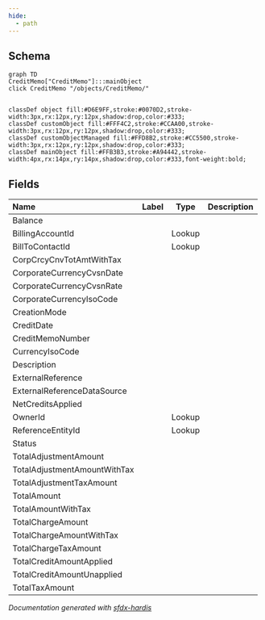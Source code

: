 ```yaml
---
hide:
  - path
---
```



## Schema

```mermaid
graph TD
CreditMemo["CreditMemo"]:::mainObject
click CreditMemo "/objects/CreditMemo/"


classDef object fill:#D6E9FF,stroke:#0070D2,stroke-width:3px,rx:12px,ry:12px,shadow:drop,color:#333;
classDef customObject fill:#FFF4C2,stroke:#CCAA00,stroke-width:3px,rx:12px,ry:12px,shadow:drop,color:#333;
classDef customObjectManaged fill:#FFD8B2,stroke:#CC5500,stroke-width:3px,rx:12px,ry:12px,shadow:drop,color:#333;
classDef mainObject fill:#FFB3B3,stroke:#A94442,stroke-width:4px,rx:14px,ry:14px,shadow:drop,color:#333,font-weight:bold;

```


<!-- Object description -->

## Fields

| Name      | Label | Type | Description |
| :-------- | :---- | :--: | :---------- | 
| Balance |  |  | <!-- --> |
| BillingAccountId |  | Lookup | <!-- --> |
| BillToContactId |  | Lookup | <!-- --> |
| CorpCrcyCnvTotAmtWithTax |  |  | <!-- --> |
| CorporateCurrencyCvsnDate |  |  | <!-- --> |
| CorporateCurrencyCvsnRate |  |  | <!-- --> |
| CorporateCurrencyIsoCode |  |  | <!-- --> |
| CreationMode |  |  | <!-- --> |
| CreditDate |  |  | <!-- --> |
| CreditMemoNumber |  |  | <!-- --> |
| CurrencyIsoCode |  |  | <!-- --> |
| Description |  |  | <!-- --> |
| ExternalReference |  |  | <!-- --> |
| ExternalReferenceDataSource |  |  | <!-- --> |
| NetCreditsApplied |  |  | <!-- --> |
| OwnerId |  | Lookup | <!-- --> |
| ReferenceEntityId |  | Lookup | <!-- --> |
| Status |  |  | <!-- --> |
| TotalAdjustmentAmount |  |  | <!-- --> |
| TotalAdjustmentAmountWithTax |  |  | <!-- --> |
| TotalAdjustmentTaxAmount |  |  | <!-- --> |
| TotalAmount |  |  | <!-- --> |
| TotalAmountWithTax |  |  | <!-- --> |
| TotalChargeAmount |  |  | <!-- --> |
| TotalChargeAmountWithTax |  |  | <!-- --> |
| TotalChargeTaxAmount |  |  | <!-- --> |
| TotalCreditAmountApplied |  |  | <!-- --> |
| TotalCreditAmountUnapplied |  |  | <!-- --> |
| TotalTaxAmount |  |  | <!-- --> |








_Documentation generated with [sfdx-hardis](https://sfdx-hardis.cloudity.com)_
